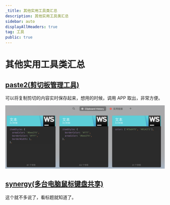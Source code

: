 ```yaml
---
_title: 其他实用工具类汇总
description: 其他实用工具类汇总
sidebar: auto
displayAllHeaders: true
tag: 工具
public: true
---
```


# 其他实用工具类汇总

## [paste2(剪切板管理工具)](https://pasteapp.me/)

可以将复制剪切的内容实时保存起来，想用的时候，调用 APP 取出，非常方便。

![img](images/01.png)

## [synergy(多台电脑鼠标键盘共享)](https://symless.com/synergy)

这个就不多说了，看标题就知道了。

